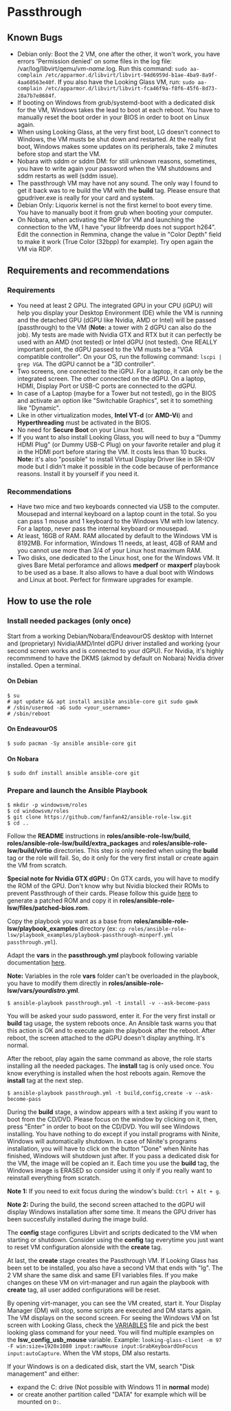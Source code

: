 # Passthrough
## Known Bugs

* Debian only: Boot the 2 VM, one after the other, it won't work, you have errors 'Permission denied' on some files in the log file: /var/log/libvirt/qemu/*vm-name*.log. Run this command: `sudo aa-complain /etc/apparmor.d/libvirt/libvirt-94d6959d-b1ae-4ba9-8a9f-4aa60563e40f`. If you also have the Looking Glass VM, run: `sudo aa-complain /etc/apparmor.d/libvirt/libvirt-fca46f9a-f8f6-45f6-8d73-28a7b7e8684f`.
* If booting on Windows from grub/systemd-boot with a dedicated disk for the VM, Windows takes the lead to boot at each reboot. You have to manually reset the boot order in your BIOS in order to boot on Linux again.
* When using Looking Glass, at the very first boot, LG doesn't connect to Windows, the VM musts be shut down and restarted. At the really first boot, Windows makes some updates on its peripherals, take 2 minutes before stop and start the VM.
* Nobara with sddm or sddm DM: for still unknown reasons, sometimes, you have to write again your password when the VM shutdowns and sddm restarts as well (sddm issue).
* The passthrough VM may have not any sound. The only way I found to get it back was to re build the VM with the **build** tag. Please ensure that gpudriver.exe is really for your card and system.
* Debian Only: Liquorix kernel is not the first kernel to boot every time. You have to manually boot it from grub when booting your computer.
* On Nobara, when activating the RDP for VM and launching the connection to the VM, I have "your libfreerdp does not support h264". Edit the connection in Remmina, change the value in "Color Depth" field to make it work (True Color (32bpp) for example). Try open again the VM via RDP.

## Requirements and recommendations

### Requirements

* You need at least 2 GPU. The integrated GPU in your CPU (iGPU) will help you display your Desktop Environment (DE) while the VM is running and the detached GPU (dGPU like Nvidia, AMD or Intel) will be passed (passthrough) to the VM (**Note:** a tower with 2 dGPU can also do the job). My tests are made with Nvidia GTX and RTX but it can perfectly be used with an AMD (not tested) or Intel dGPU (not tested). One REALLY important point, the dGPU passed to the VM musts be a "VGA compatible controller". On your OS, run the following command: `lscpi | grep VGA`. The dGPU cannot be a "3D controller".
* Two screens, one connected to the iGPU. For a laptop, it can only be the integrated screen. The other connected on the dGPU. On a laptop, HDMI, Display Port or USB-C ports are connected to the dGPU.
* In case of a Laptop (maybe for a Tower but not tested), go in the BIOS and activate an option like "Switchable Graphics", set it to something like "Dynamic".
* Like in other virtualization modes, **Intel VT-d** (or **AMD-Vi**) and **Hyperthreading** must be activated in the BIOS.
* No need for **Secure Boot** on your Linux host.
* If you want to also install Looking Glass, you will need to buy a "Dummy HDMI Plug" (or Dummy USB-C Plug) on your favorite retailer and plug it in the HDMI port before staring the VM. It costs less than 10 bucks. **Note:** it's also "possible" to install Virtual Display Driver like in SR-IOV mode but I didn't make it possible in the code because of performance reasons. Install it by yourself if you need it.

### Recommendations

* Have two mice and two keyboards connected via USB to the computer. Mousepad and internal keyboard on a laptop count in the total. So you can pass 1 mouse and 1 keyboard to the Windows VM with low latency. For a laptop, never pass the internal keyboard or mousepad.
* At least, 16GB of RAM. RAM allocated by default to the Windows VM is 8192MB. For information, Windows 11 needs, at least, 4GB of RAM and you cannot use more than 3/4 of your Linux host maximum RAM.
* Two disks, one dedicated to the Linux host, one for the Windows VM. It gives Bare Metal perforamce and allows **medperf** or **maxperf** playbook to be used as a base. It also allows to have a dual boot with Windows and Linux at boot. Perfect for firmware upgrades for example.

## How to use the role

### Install needed packages (only once)

Start from a working Debian/Nobara/EndeavourOS desktop with Internet and (proprietary) Nvidia/AMD/Intel dGPU driver installed and working (your second screen works and is connected to your dGPU). For Nvidia, it's highly recommmend to have the DKMS (akmod by default on Nobara) Nvidia driver installed. Open a terminal.

#### On Debian

```shell
$ su
# apt update && apt install ansible ansible-core git sudo gawk
# /sbin/usermod -aG sudo <your_username>
# /sbin/reboot
```

#### On EndeavourOS

```shell
$ sudo pacman -Sy ansible ansible-core git
```

#### On Nobara

```shell
$ sudo dnf install ansible ansible-core git
```

### Prepare and launch the Ansible Playbook

```shell
$ mkdir -p windowsvm/roles
$ cd windowsvm/roles
$ git clone https://github.com/fanfan42/ansible-role-lsw.git
$ cd ..
```

Follow the **README** instructions in **roles/ansible-role-lsw/build**, **roles/ansible-role-lsw/build/extra_packages** and **roles/ansible-role-lsw/build/virtio** directories. This step is only needed when using the **build** tag or the role will fail. So, do it only for the very first install or create again the VM from scratch.

**Special note for Nvidia GTX dGPU :** On GTX cards, you will have to modify the ROM of the GPU. Don't know why but Nvidia blocked their ROMs to prevent Passthrough of their cards. Please follow this guide [here](PATCH_NVIDIA_FW.md) to generate a patched ROM and copy it in **roles/ansible-role-lsw/files/patched-bios.rom**. 

Copy the playbook you want as a base from **roles/ansible-role-lsw/playbook_examples** directory (ex: `cp roles/ansible-role-lsw/playbook_examples/playbook-passthrough-minperf.yml passthrough.yml`).

Adapt the **vars** in the **passthrough.yml** playbook following variable documentation [here](VARIABLES.md).

**Note:** Variables in the role **vars** folder can't be overloaded in the playbook, you have to modify them directly in **roles/ansible-role-lsw/vars/*yourdistro*.yml**.

```shell
$ ansible-playbook passthrough.yml -t install -v --ask-become-pass
```

You will be asked your sudo password, enter it. For the very first install or **build** tag usage, the system reboots once. An Ansible task warns you that this action is OK and to execute again the playbook after the reboot. After reboot, the screen attached to the dGPU doesn't display anything. It's normal.

After the reboot, play again the same command as above, the role starts installing all the needed packages. The **install** tag is only used once. You know everything is installed when the host reboots again. Remove the **install** tag at the next step.

```shell
$ ansible-playbook passthrough.yml -t build,config,create -v --ask-become-pass
```

During the **build** stage, a window appears with a text asking if you want to boot from the CD/DVD. Please focus on the window by clicking on it, then, press "Enter" in order to boot on the CD/DVD. You will see Windows installing. You have nothing to do except if you install programs with Ninite, Windows will automatically shutdown. In case of Ninite's programs installation, you will have to click on the button "Done" when Ninite has finished, Windows will shutdown just after. If you pass a dedicated disk for the VM, the image will be copied an it. Each time you use the **build** tag, the Windows image is ERASED so consider using it only if you really want to reinstall everything from scratch.

**Note 1:** If you need to exit focus during the window's build: `Ctrl + Alt + g`.

**Note 2:** During the build, the second screen attached to the dGPU will display Windows installation after some time. It means the GPU driver has been succesfully installed during the image build.

The **config** stage configures Libvirt and scripts dedicated to the VM when starting or shutdown. Consider using the **config** tag everytime you just want to reset VM configuration alonside with the **create** tag.

At last, the **create** stage creates the Passthrough VM. If Looking Glass has been set to be installed, you also have a second VM that ends with "lg". The 2 VM share the same disk and same EFI variables files. If you make changes on these VM on virt-manager and run again the playbook with **create** tag, all user added configurations will be reset.

By opening virt-manager, you can see the VM created, start it. Your Display Manager (DM) will stop, some scripts are executed and DM starts again. The VM displays on the second screen. For seeing the Windows VM on 1st screen with Looking Glass, check the [VARIABLES](VARIABLES.md) file and pick the best looking glass command for your need. You will find multiple examples on the **lsw_config_usb_mouse** variable. Example: `looking-glass-client -m 97 -F win:size=1920x1080 input:rawMouse input:GrabKeyboardOnFocus input:autoCapture`. When the VM stops, DM also restarts.

If your Windows is on a dedicated disk, start the VM, search "Disk management" and either:
* expand the C: drive (Not possible with Windows 11 in **normal** mode)
* or create another partition called "DATA" for example which will be mounted on `D:`.
